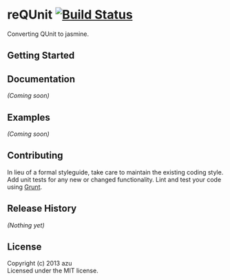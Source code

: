 # reQUnit [![Build Status](https://secure.travis-ci.org/azu/reQUnit.png?branch=master)](http://travis-ci.org/azu/reQUnit)

Converting QUnit to jasmine.

## Getting Started

## Documentation
_(Coming soon)_

## Examples
_(Coming soon)_

## Contributing
In lieu of a formal styleguide, take care to maintain the existing coding style. Add unit tests for any new or changed functionality. Lint and test your code using [Grunt](http://gruntjs.com/).

## Release History
_(Nothing yet)_

## License
Copyright (c) 2013 azu  
Licensed under the MIT license.
